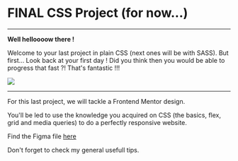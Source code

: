 # FINAL CSS Project (for now...)

---

**Well helloooow there !**

Welcome to your last project in plain CSS (next ones will be with SASS).
But first... Look back at your first day ! Did you think then you would be able to progress that fast ?! That's fantastic !!!

![](https://media.giphy.com/media/czubJ08i7deuKGJE9A/giphy-downsized.gif)

---

For this last project, we will tackle a Frontend Mentor design.

You'll be led to use the knowledge you acquired on CSS (the basics, flex, grid and media queries) to do a perfectly responsive website.

Find the Figma file [here](https://www.figma.com/file/87gRFe00lSsdbnQx83jufY/FLEX-GRID-RESPONSIVE?type=design&node-id=0%3A1&mode=dev)

Don't forget to check my general usefull tips.
